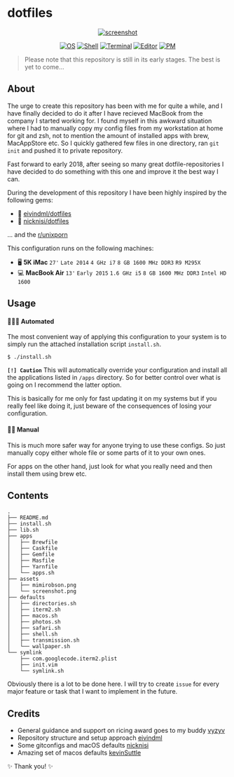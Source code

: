 # dotfiles

<p align=center>
<a href="">
<img alt="screenshot" src="https://user-images.githubusercontent.com/18266391/70084032-dad50180-160d-11ea-9553-766737b4d054.png">
</a>
</p>
<p align=center>
    <a href=""><img alt="OS" src="https://img.shields.io/badge/macOS-Big Sur-383838.svg"></a>
    <a href=""><img alt="Shell" src="https://img.shields.io/badge/Shell-zsh-blue.svg"></a>
    <a href=""><img alt="Terminal" src="https://img.shields.io/badge/Terminal-iTerm2-dark.svg"></a>
    <a href=""><img alt="Editor" src="https://img.shields.io/badge/Editor-Neovim-green.svg"></a>
    <a href=""><img alt="PM" src="https://img.shields.io/badge/PM-Homebrew-yellow.svg"></a>
</p>

> Please note that this repository is still in its early stages. The best is yet to come...

## About

The urge to create this repository has been with me for quite a while, and I have finally decided to do it after I have recieved MacBook from the company I started working for. I found myself in this awkward situation where I had to manually copy my config files from my workstation at home for git and zsh, not to mention the amount of installed apps with brew, MacAppStore etc. So I quickly gathered few files in one directory, ran `git init` and pushed it to private repository.

Fast forward to early 2018, after seeing so many great dotfile-repositories I have decided to do something with this one and improve it the best way I can.

During the development of this repository I have been highly inspired by the following gems:

- 💠 [eivindml/dotfiles](https://github.com/eivindml/dotfiles)
- 💎 [nicknisi/dotfiles](https://github.com/nicknisi/dotfiles)

... and the [r/unixporn](https://www.reddit.com/r/unixporn/)

This configuration runs on the following machines:

- 🖥 **5K iMac** `27'` `Late 2014` `4 GHz i7` `8 GB 1600 MHz DDR3` `R9 M295X`
- 💻 **MacBook Air** `13'` `Early 2015` `1.6 GHz i5` `8 GB 1600 MHz DDR3` `Intel HD 1600`

## Usage

#### 👨🏻‍💻 Automated

The most convenient way of applying this configuration to your system is to simply run the attached installation script `install.sh`.

```
$ ./install.sh
```

**`[!] Caution`** This will automatically override your configuration and install all the applications listed in `/apps` directory. So for better control over what is going on I recommend the latter option.

This is basically for me only for fast updating it on my systems but if you really feel like doing it, just beware of the consequences of losing your configuration.

#### 👷🏻‍ Manual

This is much more safer way for anyone trying to use these configs. So just manually copy either whole file or some parts of it to your own ones.

For apps on the other hand, just look for what you really need and then install them using brew etc.

## Contents

```
.
├── README.md
├── install.sh
├── lib.sh
├── apps
│   ├── Brewfile
│   ├── Caskfile
│   ├── Gemfile
│   ├── Masfile
│   ├── Yarnfile
│   └── apps.sh
├── assets
│   ├── mimirobson.png
│   └── screenshot.png
├── defaults
│   ├── directories.sh
│   ├── iterm2.sh
│   ├── macos.sh
│   ├── photos.sh
│   ├── safari.sh
│   ├── shell.sh
│   ├── transmission.sh
│   └── wallpaper.sh
└── symlink
    ├── com.googlecode.iterm2.plist
    ├── init.vim
    └── symlink.sh
```

Obviously there is a lot to be done here. I will try to create `issue` for every major feature or task that I want to implement in the future.

## Credits

- General guidance and support on ricing award goes to my buddy [vyzyv](https://github.com/vyzyv)
- Repository structure and setup approach [eivindml](https://github.com/eivindml)
- Some gitconfigs and macOS defaults [nicknisi](https://github.com/nicknisi)
- Amazing set of macos defaults [kevinSuttle](https://github.com/kevinSuttle/macOS-Defaults)

✨ Thank you! ✨

